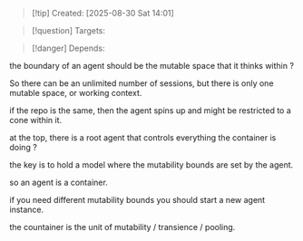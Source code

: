 
>[!tip] Created: [2025-08-30 Sat 14:01]

>[!question] Targets: 

>[!danger] Depends: 

the boundary of an agent should be the mutable space that it thinks within ?

So there can be an unlimited number of sessions, but there is only one mutable space, or working context.

if the repo is the same, then the agent spins up and might be restricted to a cone within it.

at the top, there is a root agent that controls everything the container is doing ?

the key is to hold a model where the mutability bounds are set by the agent.

so an agent is a container.

if you need different mutability bounds you should start a new agent instance.

the countainer is the unit of mutability / transience / pooling.